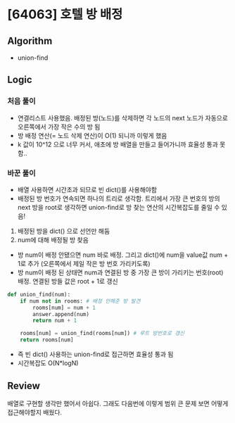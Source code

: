 # [64063] 호텔 방 배정
## Algorithm
- union-find
## Logic
### 처음 풀이
- 연결리스트 사용했음. 배정된 방(노드)를 삭제하면 각 노드의 next 노드가 자동으로 오른쪽에서 가장 작은 수의 방 됨
- 방 배정 연산(= 노드 삭제 연산)이 O(1) 되니까 이렇게 했음
- k 값이 10^12 으로 너무 커서, 애초에 방 배열을 만들고 들어가니까 효율성 통과 못함..
### 바꾼 풀이
- 배열 사용하면 시간초과 되므로 빈 dict()를 사용해야함
- 배정된 방 번호가 연속되면 하나의 트리로 생각함. 트리에서 가장 큰 번호의 방의 next 방을 root로 생각하면 union-find로 방 찾는 연산의 시간복잡도를 줄일 수 있음!
1. 배정된 방을 dict() 으로 선언만 해둠
2. num에 대해 배정될 방 찾음
- 방 num이 배정 안됐으면 num 바로 배정. 그리고 dict()에 num을 value값 num + 1로 추가 (오른쪽에서 제일 작은 방 번호 가리키도록) 
- 방 num이 배정 된 상태면 num과 연결된 방 중 가장 큰 방이 가리키는 번호(root) 배정. 연결된 방들 값은 root + 1로 갱신
```python
def union_find(num):
    if num not in rooms: # 배정 안해준 방 발견
        rooms[num] = num + 1 
        answer.append(num)
        return num + 1

    rooms[num] = union_find(rooms[num]) # 루트 방번호로 갱신
    return rooms[num]
```
- 즉 빈 dict() 사용하는 union-find로 접근하면 효율성 통과 됨
- 시간복잡도 O(N*logN)

## Review
배열로 구현할 생각만 했어서 아쉽다. 그래도 다음번에 이렇게 범위 큰 문제 보면 어떻게 접근해야할지 배웠다.
